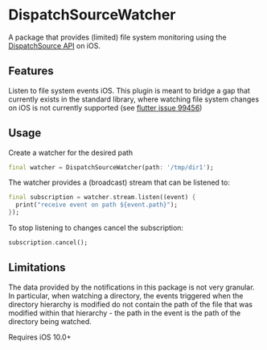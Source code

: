 # DispatchSourceWatcher

A package that provides (limited) file system monitoring using the [DispatchSource API](https://developer.apple.com/documentation/dispatch/dispatchsource) on iOS.

## Features

Listen to file system events iOS. This plugin is meant to bridge a gap that currently exists in the standard library, where watching file system changes on iOS is not currently supported (see [flutter issue 99456](https://github.com/flutter/flutter/issues/99456))

## Usage

Create a watcher for the desired path

```dart
final watcher = DispatchSourceWatcher(path: '/tmp/dir1');
```

The watcher provides a (broadcast) stream that can be listened to:

```dart
final subscription = watcher.stream.listen((event) {
  print("receive event on path ${event.path}");
});
```

To stop listening to changes cancel the subscription:

```dart
subscription.cancel();
```

## Limitations

The data provided by the notifications in this package is not very granular. In particular, when watching a directory, the events triggered when the directory hierarchy is modified do not contain the path of the file that was modified within that hierarchy - the path in the event is the path of the directory being watched.

Requires iOS 10.0+